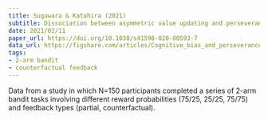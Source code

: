```yaml
---
title: Sugawara & Katahira (2021)
subtitle: Dissociation between asymmetric value updating and perseverance in human reinforcement learning
date: 2021/02/11
paper_url: https://doi.org/10.1038/s41598-020-80593-7
data_url: https://figshare.com/articles/Cognitive_bias_and_perseverance/10042319
tags:
- 2-arm bandit
- counterfactual feedback
---
```


Data from a study in which N=150 participants completed a series of 2-arm bandit tasks involving different reward probabilities (75/25, 25/25, 75/75) and feedback types (partial, counterfactual).

